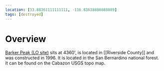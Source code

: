 ```yaml
---
location: [33.88361111111111, -116.83638888888889]
tags: [destroyed]
---
```


# Overview

[Barker Peak (LO site)](http://www.peakbagging.com/CALookoutPhotos/BarkerPeak.html) sits at 4360', is located in [[Riverside County]] and was constructed in 1996. It is located in the San Bernardino national forest. It can be found on the Cabazon USGS topo map.

